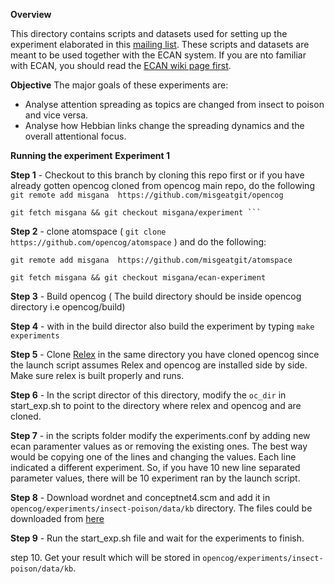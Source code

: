 **Overview**

 This directory contains scripts and datasets used for setting up the experiment 
 elaborated in this [mailing list](https://groups.google.com/forum/#!searchin/opencog/insect%7Csort:relevance/opencog/qpDwVAPkKb8/CkkzsZF_EgAJ).
 These scripts and datasets are meant to be used together with the ECAN system. If you are nto familiar
 with ECAN, you should read the [ECAN wiki page first](http://wiki.opencog.org/w/Economic_attention_allocation).

**Objective**
 The major goals of these experiments are:
  - Analyse attention spreading as topics are changed from insect to poison and vice versa.
  - Analyse how Hebbian links change the spreading dynamics and the overall attentional focus.

**Running the experiment**
**Experiment 1**

**Step 1** - Checkout to this branch by cloning this repo first or if you have already gotten opencog cloned from opencog main repo, do the following
``` git remote add misgana  https://github.com/misgeatgit/opencog ```

    git fetch misgana && git checkout misgana/experiment ```

**Step 2** - clone atomspace ( ``` git clone  https://github.com/opencog/atomspace ``` ) and do the following:

``` git remote add misgana  https://github.com/misgeatgit/atomspace ```

``` git fetch misgana && git checkout misgana/ecan-experiment ```

**Step 3** - Build opencog ( The build directory should be inside opencog directory i.e opencog/build)

**Step 4** - with in the build director also build the experiment by typing ```make experiments```

**Step 5** - Clone [Relex](https://github.com/opencog/relex) in the same directory you have cloned opencog since the launch script assumes Relex and opencog are installed side by side. Make sure relex is built properly and runs.

**Step 6** - In the script director of this directory, modify the ```oc_dir``` in start_exp.sh to point to the directory where relex and opencog and are cloned.

**Step 7** - in the scripts folder modify the experiments.conf by adding new ecan paramenter values as or removing the existing ones. The best way would be copying one of the lines and changing the values. Each line indicated a different experiment. So, if you have 10 new line separated parameter values, there will be 10 experiment ran by the launch script.

**Step 8** - Download wordnet and conceptnet4.scm and add it in ```opencog/experiments/insect-poison/data/kb``` directory. The files could be downloaded from [here](https://drive.google.com/open?id=1Br5PIfHt3pCIP7pZ9X6EoyaeqQ_c6b7I)

**Step 9** - Run the start_exp.sh file and wait for the experiments to finish.

step 10. Get your result which will be stored in ```opencog/experiments/insect-poison/data/kb```.
